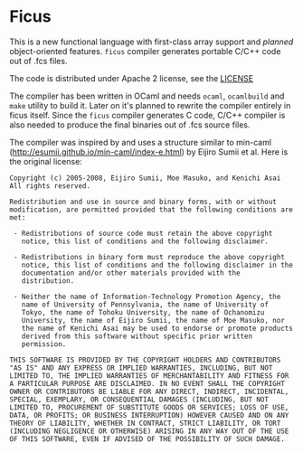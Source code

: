 # Ficus

This is a new functional language with first-class array support and _planned_ object-oriented features. `ficus` compiler generates portable C/C++ code out of .fcs files.

The code is distributed under Apache 2 license, see the [LICENSE](LICENSE)

The compiler has been written in OCaml and needs `ocaml`, `ocamlbuild` and `make` utility to build it. Later on it's planned to rewrite the compiler entirely in ficus itself. Since the `ficus` compiler generates C code, C/C++ compiler is also needed to produce the final binaries out of .fcs source files.

The compiler was inspired by and uses a structure similar to min-caml (http://esumii.github.io/min-caml/index-e.html) by Eijiro Sumii et al. Here is the original license:

```
Copyright (c) 2005-2008, Eijiro Sumii, Moe Masuko, and Kenichi Asai
All rights reserved.

Redistribution and use in source and binary forms, with or without
modification, are permitted provided that the following conditions are
met:

 - Redistributions of source code must retain the above copyright
   notice, this list of conditions and the following disclaimer.

 - Redistributions in binary form must reproduce the above copyright
   notice, this list of conditions and the following disclaimer in the
   documentation and/or other materials provided with the
   distribution.

 - Neither the name of Information-Technology Promotion Agency, the
   name of University of Pennsylvania, the name of University of
   Tokyo, the name of Tohoku University, the name of Ochanomizu
   University, the name of Eijiro Sumii, the name of Moe Masuko, nor
   the name of Kenichi Asai may be used to endorse or promote products
   derived from this software without specific prior written
   permission.

THIS SOFTWARE IS PROVIDED BY THE COPYRIGHT HOLDERS AND CONTRIBUTORS
"AS IS" AND ANY EXPRESS OR IMPLIED WARRANTIES, INCLUDING, BUT NOT
LIMITED TO, THE IMPLIED WARRANTIES OF MERCHANTABILITY AND FITNESS FOR
A PARTICULAR PURPOSE ARE DISCLAIMED. IN NO EVENT SHALL THE COPYRIGHT
OWNER OR CONTRIBUTORS BE LIABLE FOR ANY DIRECT, INDIRECT, INCIDENTAL,
SPECIAL, EXEMPLARY, OR CONSEQUENTIAL DAMAGES (INCLUDING, BUT NOT
LIMITED TO, PROCUREMENT OF SUBSTITUTE GOODS OR SERVICES; LOSS OF USE,
DATA, OR PROFITS; OR BUSINESS INTERRUPTION) HOWEVER CAUSED AND ON ANY
THEORY OF LIABILITY, WHETHER IN CONTRACT, STRICT LIABILITY, OR TORT
(INCLUDING NEGLIGENCE OR OTHERWISE) ARISING IN ANY WAY OUT OF THE USE
OF THIS SOFTWARE, EVEN IF ADVISED OF THE POSSIBILITY OF SUCH DAMAGE.
```
